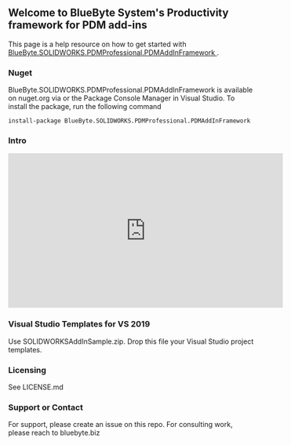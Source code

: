 ## Welcome to BlueByte System's Productivity framework for PDM add-ins

This page is a help resource on how to get started with [BlueByte.SOLIDWORKS.PDMProfessional.PDMAddInFramework
](https://github.com/BlueByteSystemsInc/BlueByte.SOLIDWORKS.PDMProfessional.PDMAddInFramework).

### Nuget

BlueByte.SOLIDWORKS.PDMProfessional.PDMAddInFramework is available on nuget.org via or the Package Console Manager in Visual Studio. To install the package, run the following command 

 ``` install-package BlueByte.SOLIDWORKS.PDMProfessional.PDMAddInFramework ```

### Intro 

<iframe width="560" height="315" src="https://www.youtube.com/embed/n5gaSZPqsbg" title="YouTube video player" frameborder="0" allow="accelerometer; autoplay; clipboard-write; encrypted-media; gyroscope; picture-in-picture" allowfullscreen></iframe>

### Visual Studio Templates for VS 2019

Use SOLIDWORKSAddInSample.zip. Drop this file your Visual Studio project templates.

### Licensing

See LICENSE.md

### Support or Contact

For support, please create an issue on this repo. For consulting work, please reach to bluebyte.biz
